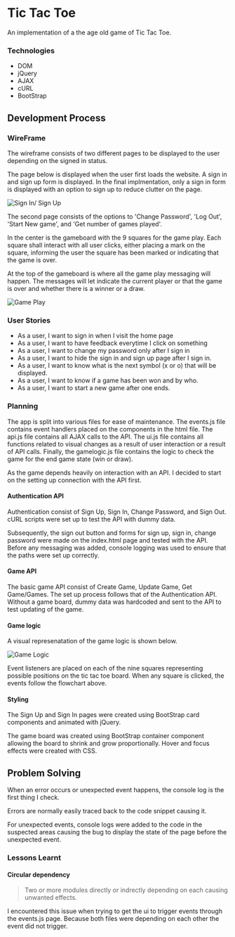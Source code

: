 # Tic Tac Toe

An implementation of a the age old game of Tic Tac Toe.


### Technologies
- DOM
- jQuery
- AJAX
- cURL
- BootStrap

## Development Process

### WireFrame
The wireframe consists of two different pages to be displayed to the user depending on the signed in status.

The page below is displayed when the user first loads the website. A sign in and sign up form is displayed. In the final implmentation, only a sign in form is displayed with an option to sign up to reduce clutter on the page.

![Sign In/ Sign Up](https://i.imgur.com/w559bYP.jpeg)

The second page consists of the options to 'Change Password', 'Log Out', 'Start New game', and 'Get number of games played'. 

In the center is the gameboard with the 9 squares for the game play. Each square shall interact with all user clicks, either placing a mark on the square, informing the user the square has been marked or indicating that the game is over.

At the top of the gameboard is where all the game play messaging will happen. The messages will let indicate the current player or that the game is over and whether there is a winner or a draw.

![Game Play](https://i.imgur.com/RaeWDSU.jpeg)


### User Stories
- As a user, I want to sign in when I visit the home page
- As a user, I want to have feedback everytime I click on something
- As a user, I want to change my password only after I sign in
- As a user, I want to hide the sign in and sign up page after I sign in.
- As a user, I want to know what is the next symbol (x or o) that will be displayed.
- As a user, I want to know if a game has been won and by who.
- As a user, I want to start a new game after one ends.

### Planning

The app is split into various files for ease of maintenance. The events.js file contains event handlers placed on the components in the html file. The api.js file contains all AJAX calls to the API. The ui.js file contains all functions related to visual changes as a result of user interaction or a result of API calls. Finally, the gamelogic.js file contains the logic to check the game for the end game state (win or draw).

As the game depends heavily on interaction with an API. I decided to start on the setting up connection with the API first.

#### Authentication API

Authentication consist of Sign Up, Sign In, Change Password, and Sign Out. cURL scripts were set up to test the API with dummy data. 

Subsequently, the sign out button and forms for sign up, sign in, change password were made on the index.html page and tested with the API. Before any messaging was added, console logging was used to ensure that the paths were set up correctly.

#### Game API

The basic game API consist of Create Game, Update Game, Get Game/Games. The set up process follows that of the Authentication API. Without a game board, dummy data was hardcoded and sent to the API to test updating of the game. 

#### Game logic

A visual represenatation of the game logic is shown below. 

![Game Logic](https://i.imgur.com/ly2dO6P.jpg)

Event listeners are placed on each of the nine squares representing possible positions on the tic tac toe board. When any square is clicked, the events follow the flowchart above.

#### Styling

The Sign Up and Sign In pages were created using BootStrap card components and animated with jQuery.

The game board was created using BootStrap container component allowing the board to shrink and grow proportionally. Hover and focus effects were created with CSS.

## Problem Solving

When an error occurs or unexpected event happens, the console log is the first thing I check. 

Errors are normally easily traced back to the code snippet causing it. 

For unexpected events, console logs were added to the code in the suspected areas causing the bug to display the state of the page before the unexpected event.


### Lessons Learnt

#### Circular dependency

>Two or more modules directly or indrectly depending on each causing unwanted effects. 

I encountered this issue when trying to get the ui to trigger events through the events.js page. Because both files were depending on each other the event did not trigger.
